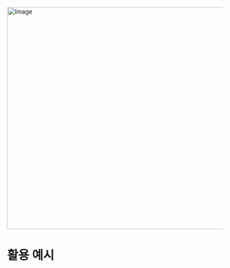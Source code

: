 <img width="1022" height="520" alt="Image" src="https://github.com/user-attachments/assets/b8fde899-b020-4093-8a50-c5fea0e925bd" />



# 활용 예시